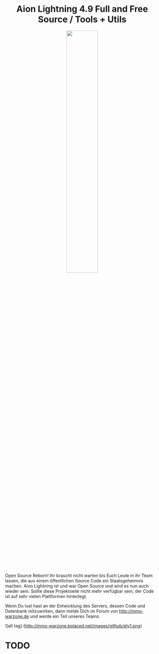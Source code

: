 <div align="center"><h1>Aion Lightning 4.9 Full and Free Source / Tools + Utils</h1></div>

<div align="center"><img src="https://raw.githubusercontent.com/ZON3DEV/AionLightning-4.9/patch-1/Todo/Docs/Images/Logo.png" width=45%></img></div>


Open Source Reborn! Ihr braucht nicht warten bis Euch Leute in ihr Team lassen, die aus einem öffentlichen Source Code ein Staatsgeheimnis machen. Aion Lightning ist und war Open Source und wird es nun auch wieder sein. Sollte diese Projektseite nicht mehr verfügbar sein, der Code ist auf sehr vielen Plattformen hinterlegt.

Wenn Du lust hast an der Entwicklung des Servers, dessen Code und Datenbank mitzuwirken, dann melde Dich im Forum von http://mmo-warzone.de und werde ein Teil unseres Teams.

![alt tag] (http://mmo-warzone.bplaced.net/images/github/ely1.png)


# TODO
